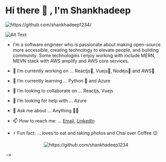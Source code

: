 # Hi there 👋 , I'm Shankhadeep
<p align="left"> <img src=https://komarev.com/ghpvc/?username=https://github.com/shankhadeep1234 alt=https://github.com/shankhadeep1234/> </p>

![Alt Text](https://i.imgur.com/fFgh2sw.png)

- I'm a software engineer who is passionate about making open-source more accessible, creating technology to elevate people, and building community. Some technologies I enjoy working with include MERN, MEVN stack with AWS amplify and AWS core services.

- 🔭 I’m currently working on ... Reactjs💙, Vuejs💚, Nodejs🤍 and AWS💛
- 🌱 I’m currently learning ... Python 🐍 and Azure
- 👯 I’m looking to collaborate on ... Reactjs, Vuejs
- 🤔 I’m looking for help with ... Azure
- 💬 Ask me about ... Anything 🤷‍♂️
- 📫 How to reach me: ... [Email](mailto:shankhadeepraj@gmail.com), [LinkedIn](https://www.linkedin.com/in/shankhadeep-bhadra-a69a73b8/)
- ⚡ Fun fact: ... loves to eat and taking photos and Chai over Coffee 😉

<p align="center"> <img src=https://github-readme-stats.vercel.app/api?username=https://github.com/shankhadeep1234&show_icons=true alt=https://github.com/shankhadeep1234 /> </p>
-->
